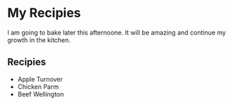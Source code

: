 # My Recipies
I am going to bake later this afternoone. It will be amazing and continue my growth in the kitchen.

## Recipies
* Apple Turnover
* Chicken Parm
* Beef Wellington